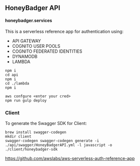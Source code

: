 ## HoneyBadger API

<h4>honeybadger.services</h4>

This is a serverless reference app for authentication using:

- API GATEWAY
- COGNITO USER POOLS
- COGNITO FEDERATED IDENTITIES
- DYNAMODB
- LAMBDA


```
npm i 
cd api
npm i
cd ./lambda
npm i

aws confgure <enter your cred>
npm run gulp deploy
```


### Client

To generate the Swagger SDK for Client:

```
brew install swagger-codegen
mkdir client 
swagger-codegen swagger-codegen generate -i ./api/swagger/HoneyBadgerAPI.yml -l javascript -o ./client/honeybadger-sdk
```


 https://github.com/awslabs/aws-serverless-auth-reference-app
